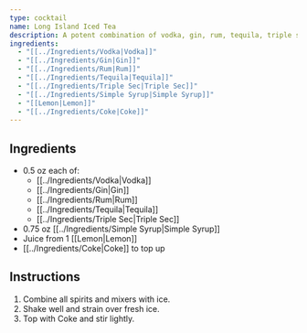 ```yaml
---
type: cocktail
name: Long Island Iced Tea
description: A potent combination of vodka, gin, rum, tequila, triple sec, and coke, sweetened with lemon juice.
ingredients:
  - "[[../Ingredients/Vodka|Vodka]]"
  - "[[../Ingredients/Gin|Gin]]"
  - "[[../Ingredients/Rum|Rum]]"
  - "[[../Ingredients/Tequila|Tequila]]"
  - "[[../Ingredients/Triple Sec|Triple Sec]]"
  - "[[../Ingredients/Simple Syrup|Simple Syrup]]"
  - "[[Lemon|Lemon]]"
  - "[[../Ingredients/Coke|Coke]]"
---
```


## Ingredients
- 0.5 oz each of:
  - [[../Ingredients/Vodka|Vodka]]
  - [[../Ingredients/Gin|Gin]]
  - [[../Ingredients/Rum|Rum]]
  - [[../Ingredients/Tequila|Tequila]]
  - [[../Ingredients/Triple Sec|Triple Sec]]
- 0.75 oz [[../Ingredients/Simple Syrup|Simple Syrup]]
- Juice from 1 [[Lemon|Lemon]]
- [[../Ingredients/Coke|Coke]] to top up

## Instructions
1. Combine all spirits and mixers with ice.
2. Shake well and strain over fresh ice.
3. Top with Coke and stir lightly.
